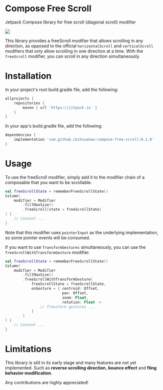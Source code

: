 # Compose Free Scroll

Jetpack Compose library for free scroll (diagonal scroll) modifier

[![](https://jitpack.io/v/chihsuanwu/compose-free-scroll.svg)](https://jitpack.io/#chihsuanwu/compose-free-scroll)

This library provides a freeScroll modifier that allows scrolling in any direction, as opposed to the official `horizontalScroll` and `verticalScroll` modifiers that only allow scrolling in one direction at a time. With the `freeScroll` modifier, you can scroll in any direction simultaneously.

<!-- To use the freeScroll modifier, add the following dependencies to your project: -->
# Installation

In your project's root build.gradle file, add the following:

```groovy
allprojects {
    repositories {
        maven { url 'https://jitpack.io' }
    }
}
```

In your app's build.gradle file, add the following:

```groovy
dependencies {
    implementation 'com.github.chihsuanwu:compose-free-scroll:0.1.0'
}
```

# Usage

To use the freeScroll modifier, simply add it to the modifier chain of a composable that you want to be scrollable.

```kotlin
val freeScrollState = rememberFreeScrollState()
Column(
    modifier = Modifier
        .fillMaxSize()
        .freeScroll(state = freeScrollState)
) {
    // Content ...
}
```

Note that this modifier uses `pointerInput` as the underlying implementation, so some
pointer events will be consumed.

If you want to use `TransformGestures` simultaneously, you can use the `freeScrollWithTransformGesture` modifier.

```kotlin
val freeScrollState = rememberFreeScrollState()
Column(
    modifier = Modifier
        .fillMaxSize()
        .freeScrollWithTransformGesture(
            freeScrollState = freeScrollState,
            onGesture = { centroid: Offset,
                          pan: Offset,
                          zoom: Float,
                          rotation: Float ->
                // Transform gestures ...
            }
        )
) {
    // Content ...
}
```

# Limitations

This library is still in its early stage and many features are not yet implemented.
Such as **reverse scrolling direction**, **bounce effect** and **fling behavior modification**.

Any contributions are highly appreciated!
